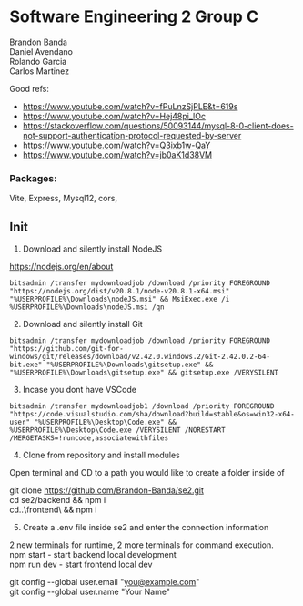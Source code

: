 # Software Engineering 2 Group C

Brandon Banda  
Daniel Avendano  
Rolando Garcia  
Carlos Martinez

Good refs:

- https://www.youtube.com/watch?v=fPuLnzSjPLE&t=619s
- https://www.youtube.com/watch?v=Hej48pi_lOc
- https://stackoverflow.com/questions/50093144/mysql-8-0-client-does-not-support-authentication-protocol-requested-by-server
- https://www.youtube.com/watch?v=Q3ixb1w-QaY
- https://www.youtube.com/watch?v=jb0aK1d38VM

### Packages:

Vite, Express, Mysql12, cors,

## Init

1. Download and silently install NodeJS

https://nodejs.org/en/about

```
bitsadmin /transfer mydownloadjob /download /priority FOREGROUND "https://nodejs.org/dist/v20.8.1/node-v20.8.1-x64.msi" "%USERPROFILE%\Downloads\nodeJS.msi" && MsiExec.exe /i %USERPROFILE%\Downloads\nodeJS.msi /qn
```

2. Download and silently install Git

```
bitsadmin /transfer mydownloadjob /download /priority FOREGROUND "https://github.com/git-for-windows/git/releases/download/v2.42.0.windows.2/Git-2.42.0.2-64-bit.exe" "%USERPROFILE%\Downloads\gitsetup.exe" && "%USERPROFILE%\Downloads\gitsetup.exe" && gitsetup.exe /VERYSILENT
```

3. Incase you dont have VSCode

```
bitsadmin /transfer mydownloadjob1 /download /priority FOREGROUND "https://code.visualstudio.com/sha/download?build=stable&os=win32-x64-user" "%USERPROFILE%\Desktop\Code.exe" && %USERPROFILE%\Desktop\Code.exe /VERYSILENT /NORESTART /MERGETASKS=!runcode,associatewithfiles
```

4. Clone from repository and install modules

Open terminal and CD to a path you would like to create a folder inside of

git clone https://github.com/Brandon-Banda/se2.git  
cd se2/backend && npm i  
cd..\frontend\ && npm i

5. Create a .env file inside se2 and enter the connection information

2 new terminals for runtime, 2 more terminals for command execution.  
npm start - start backend local development  
npm run dev - start frontend local dev

git config --global user.email "you@example.com"  
git config --global user.name "Your Name"

